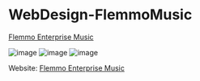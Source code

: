 # WebDesign-FlemmoMusic
[Flemmo Enterprise Music](http://www.flemmomusic.com "Flemmo Enterprise Music")

![image](https://user-images.githubusercontent.com/43428127/162035097-19fa7d6a-952f-483b-a111-9e728c70115e.png)
![image](https://user-images.githubusercontent.com/43428127/162035110-64d02c09-f8fd-4528-bac7-d34473cab2b1.png)
![image](https://user-images.githubusercontent.com/43428127/162035122-8ad472f2-8539-48c2-9914-ddbf1aeb0713.png)

Website: [Flemmo Enterprise Music](http://www.flemmomusic.com "Flemmo Enterprise Music")
